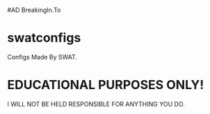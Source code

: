 #AD
BreakingIn.To
# swatconfigs
Configs Made By SWAT.
# EDUCATIONAL PURPOSES ONLY!
I WILL NOT BE HELD RESPONSIBLE FOR ANYTHING YOU DO.
